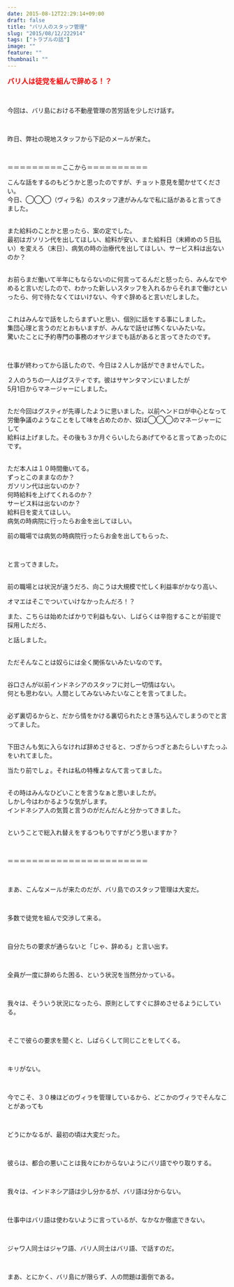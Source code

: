 ```yaml
---
date: 2015-08-12T22:29:14+09:00
draft: false
title: "バリ人のスタッフ管理"
slug: "2015/08/12/222914"
tags: ["トラブルの話"]
image: ""
feature: ""
thumbnail: ""
---
```

<p><font color="#ff0000" size="3"><strong>バリ人は徒党を組んで辞める！？</strong></font></p><br/><p>今回は、バリ島における不動産管理の苦労話を少しだけ話す。</p><br/><p>昨日、弊社の現地スタッフから下記のメールが来た。</p><br/><p>＝＝＝＝＝＝＝＝＝ここから＝＝＝＝＝＝＝＝＝＝</p><p>こんな話をするのもどうかと思ったのですが、チョット意見を聞かせてください。<br/>今日、◯◯◯（ヴィラ名）のスタッフ達がみんなで私に話があると言ってきました。</p><p><br/>また給料のことかと思ったら、案の定でした。<br/>最初はガソリン代を出してほしい、給料が安い、また給料日（末締めの５日払い）を変えろ（末日）、病気の時の治療代を出してほしい、サービス料は出ないのか？</p><p><br/>お前らまだ働いて半年にもならないのに何言ってるんだと怒ったら、みんなでやめると言いだしたので、わかった新しいスタッフを入れるからそれまで働けといったら、何で待たなくてはいけない、今すぐ辞めると言いだしました。</p><p><br/>これはみんなで話をしたらまずいと思い、個別に話をする事にしました。<br/>集団心理と言うのだとおもいますが、みんなで話せば怖くないみたいな。<br/>驚いたことに予約専門の事務のオヤジまでも話があると言ってきたのです。</p><br/><p>仕事が終わってから話したので、今日は２人しか話ができませんでした。</p><p>２人のうちの一人はグスティです。彼はサヤンタマンにいましたが<br/>5月1日からマネージャーにしました。</p><p><br/>ただ今回はグスティが先導したように思いました。以前ヘンドロが中心となって<br/>労働争議のようなことをして味を占めたのか、奴は◯◯◯のマネージャーにして<br/>給料は上げました。その後も３か月ぐらいしたらあげてやると言ってあったのにです。</p><p><br/>ただ本人は１０時間働いてる。<br/>ずっとこのままなのか？<br/>ガソリン代は出ないのか？<br/>何時給料を上げてくれるのか？<br/>サービス料は出ないのか？<br/>給料日を変えてほしい。<br/>病気の時病院に行ったらお金を出してほしい。</p><p>前の職場では病気の時病院行ったらお金を出してもらった、</p><br/><p>と言ってきました。</p><p><br/>前の職場とは状況が違うだろ、向こうは大規模で忙しく利益率がかなり高い、</p><p>オマエはそこでついていけなかったんだろ！？</p><p>また、こちらは始めたばかりで利益もない、しばらくは辛抱することが前提で採用しただろ、</p><p>と話しました。</p><p><br/>ただそんなことは奴らには全く関係ないみたいなのです。</p><p><br/>谷口さんが以前インドネシアのスタッフに対し一切情はない。<br/>何とも思わない。人間としてみないみたいなことを言ってました。</p><p><br/>必ず裏切るからと、だから情をかける裏切られたとき落ち込んでしまうのでと言ってました。</p><p><br/>下田さんも気に入らなければ辞めさせると、つぎからつぎとあたらしいすたっふをいれてました。</p><p>当たり前でしょ。それは私の特権よなんて言ってました。</p><p><br/>その時はみんなひどいことを言うなぁと思いましたが。<br/>しかし今はわかるような気がします。<br/>インドネシア人の気質と言うのがだんだんと分かってきました。</p><p><br/>ということで総入れ替えをするつもりですがどう思いますか？</p><br/><p>＝＝＝＝＝＝＝＝＝＝＝＝＝＝＝＝＝＝＝＝＝＝＝</p><br/><p>まあ、こんなメールが来たのだが、バリ島でのスタッフ管理は大変だ。</p><br/><p>多数で徒党を組んで交渉して来る。</p><br/><p>自分たちの要求が通らないと「じゃ、辞める」と言い出す。</p><br/><p>全員が一度に辞めらた困る、という状況を当然分かっている。</p><br/><p>我々は、そういう状況になったら、原則としてすぐに辞めさせるようにしている。</p><br/><p>そこで彼らの要求を聞くと、しばらくして同じことをしてくる。</p><br/><p>キリがない。</p><br/><p>今でこそ、３０棟ほどのヴィラを管理しているから、どこかのヴィラでそんなことがあっても</p><br/><p>どうにかなるが、最初の頃は大変だった。</p><br/><p>彼らは、都合の悪いことは我々にわからないようにバリ語でやり取りする。</p><br/><p>我々は、インドネシア語は少し分かるが、バリ語は分からない。</p><br/><p>仕事中はバリ語は使わないように言っているが、なかなか徹底できない。</p><br/><p>ジャワ人同士はジャワ語、バリ人同士はバリ語、で話すのだ。</p><br/><p>まあ、とにかく、バリ島にが限らず、人の問題は面倒である。</p><br/><br/>


